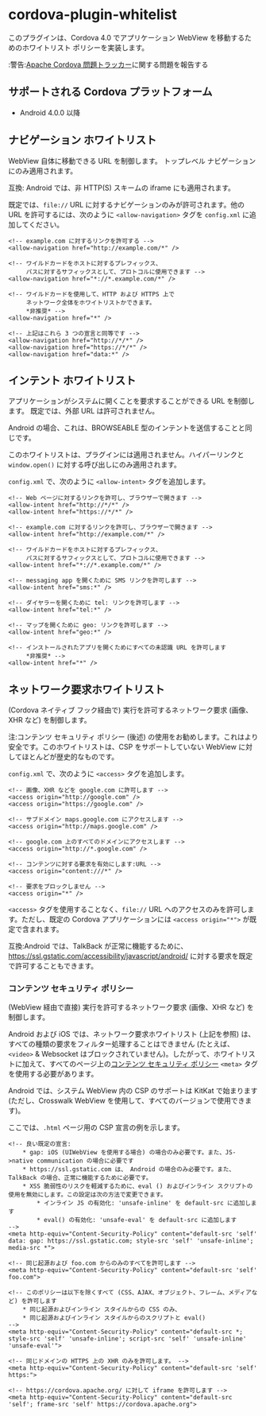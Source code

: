 <!--
# license: Licensed to the Apache Software Foundation (ASF) under one
#         or more contributor license agreements.  See the NOTICE file
#         distributed with this work for additional information
#         regarding copyright ownership.  The ASF licenses this file
#         to you under the Apache License, Version 2.0 (the
#         "License"); you may not use this file except in compliance
#         with the License.  You may obtain a copy of the License at
#
#           http://www.apache.org/licenses/LICENSE-2.0
#
#         Unless required by applicable law or agreed to in writing,
#         software distributed under the License is distributed on an
#         "AS IS" BASIS, WITHOUT WARRANTIES OR CONDITIONS OF ANY
#         KIND, either express or implied.  See the License for the
#         specific language governing permissions and limitations
#         under the License.
-->

# cordova-plugin-whitelist

このプラグインは、Cordova 4.0 でアプリケーション WebView を移動するためのホワイトリスト ポリシーを実装します。

:警告:[Apache Cordova 問題トラッカー](https://issues.apache.org/jira/issues/?jql=project%20%3D%20CB%20AND%20status%20in%20%28Open%2C%20%22In%20Progress%22%2C%20Reopened%29%20AND%20resolution%20%3D%20Unresolved%20AND%20component%20%3D%20%22Plugin%20Whitelist%22%20ORDER%20BY%20priority%20DESC%2C%20summary%20ASC%2C%20updatedDate%20DESC)に関する問題を報告する


## サポートされる Cordova プラットフォーム

* Android 4.0.0 以降

## ナビゲーション ホワイトリスト
WebView 自体に移動できる URL を制御します。
トップレベル ナビゲーションにのみ適用されます。

互換: Android では、非 HTTP(S) スキームの iframe にも適用されます。

既定では、`file://` URL に対するナビゲーションのみが許可されます。他の URL を許可するには、次のように `<allow-navigation>` タグを `config.xml` に追加してください。

    <!-- example.com に対するリンクを許可する -->
    <allow-navigation href="http://example.com/*" />

    <!-- ワイルドカードをホストに対するプレフィックス、
         パスに対するサフィックスとして、プロトコルに使用できます -->
    <allow-navigation href="*://*.example.com/*" />

    <!-- ワイルドカードを使用して、HTTP および HTTPS 上で
         ネットワーク全体をホワイトリストかできます。
         *非推奨* -->
    <allow-navigation href="*" />

    <!-- 上記はこれら 3 つの宣言と同等です -->
    <allow-navigation href="http://*/*" />
    <allow-navigation href="https://*/*" />
    <allow-navigation href="data:*" />

## インテント ホワイトリスト
アプリケーションがシステムに開くことを要求することができる URL を制御します。
既定では、外部 URL は許可されません。

Android の場合、これは、BROWSEABLE 型のインテントを送信することと同じです。

このホワイトリストは、プラグインには適用されません。ハイパーリンクと `window.open()` に対する呼び出しにのみ適用されます。

`config.xml` で、次のように `<allow-intent>` タグを追加します。

    <!-- Web ページに対するリンクを許可し、ブラウザーで開きます -->
    <allow-intent href="http://*/*" />
    <allow-intent href="https://*/*" />

    <!-- example.com に対するリンクを許可し、ブラウザーで開きます -->
    <allow-intent href="http://example.com/*" />

    <!-- ワイルドカードをホストに対するプレフィックス、
         パスに対するサフィックスとして、プロトコルに使用できます -->
    <allow-intent href="*://*.example.com/*" />

    <!-- messaging app を開くために SMS リンクを許可します -->
    <allow-intent href="sms:*" />

    <!-- ダイヤラーを開くために tel: リンクを許可します -->
    <allow-intent href="tel:*" />

    <!-- マップを開くために geo: リンクを許可します -->
    <allow-intent href="geo:*" />

    <!-- インストールされたアプリを開くためにすべての未認識 URL を許可します
         *非推奨* -->
    <allow-intent href="*" />

## ネットワーク要求ホワイトリスト
(Cordova ネイティブ フック経由で) 実行を許可するネットワーク要求 (画像、XHR など) を制御します。

注:コンテンツ セキュリティ ポリシー (後述) の使用をお勧めします。これはより安全です。このホワイトリストは、CSP をサポートしていない WebView に対してほとんどが歴史的なものです。

`config.xml` で、次のように `<access>` タグを追加します。

    <!-- 画像、XHR などを google.com に許可します -->
    <access origin="http://google.com" />
    <access origin="https://google.com" />

    <!-- サブドメイン maps.google.com にアクセスします -->
    <access origin="http://maps.google.com" />

    <!-- google.com 上のすべてのドメインにアクセスします -->
    <access origin="http://*.google.com" />

    <!-- コンテンツに対する要求を有効にします:URL -->
    <access origin="content:///*" />

    <!-- 要求をブロックしません -->
    <access origin="*" />

`<access>` タグを使用することなく、`file://` URL へのアクセスのみを許可します。ただし、既定の Cordova アプリケーションには `<access origin="*">` が既定で含まれます。

互換:Android では、TalkBack が正常に機能するために、https://ssl.gstatic.com/accessibility/javascript/android/ に対する要求を既定で許可することもできます。

### コンテンツ セキュリティ ポリシー
(WebView 経由で直接) 実行を許可するネットワーク要求 (画像、XHR など) を制御します。

Android および iOS では、ネットワーク要求ホワイトリスト (上記を参照) は、すべての種類の要求をフィルター処理することはできません (たとえば、`<video>` & Websocket はブロックされていません)。したがって、ホワイトリストに加えて、すべてのページ上の[コンテンツ セキュリティ ポリシー](http://content-security-policy.com/) `<meta>` タグを使用する必要があります。

Android では、システム WebView 内の CSP のサポートは KitKat で始まります (ただし、Crosswalk WebView を使用して、すべてのバージョンで使用できます)。

ここでは、`.html` ページ用の CSP 宣言の例を示します。

    <!-- 良い既定の宣言:
        * gap: iOS (UIWebView を使用する場合) の場合のみ必要です。また、JS->native communication の場合に必要です
        * https://ssl.gstatic.com は、 Android の場合のみ必要です。また、TalkBack の場合、正常に機能するために必要です。
        * XSS 脆弱性のリスクを軽減するために、eval () およびインライン スクリプトの使用を無効にします。この設定は次の方法で変更できます。
            * インライン JS の有効化: 'unsafe-inline' を default-src に追加します
            * eval() の有効化: 'unsafe-eval' を default-src に追加します
    -->
    <meta http-equiv="Content-Security-Policy" content="default-src 'self' data: gap: https://ssl.gstatic.com; style-src 'self' 'unsafe-inline'; media-src *">

    <!-- 同じ起源および foo.com からのみのすべてを許可します -->
    <meta http-equiv="Content-Security-Policy" content="default-src 'self' foo.com">

    <!-- このポリシーは以下を除くすべて (CSS、AJAX、オブジェクト、フレーム、メディアなど) を許可します 
        * 同じ起源およびインライン スタイルからの CSS のみ、
        * 同じ起源およびインライン スタイルからのスクリプトと eval()
    -->
    <meta http-equiv="Content-Security-Policy" content="default-src *; style-src 'self' 'unsafe-inline'; script-src 'self' 'unsafe-inline' 'unsafe-eval'">

    <!-- 同じドメインの HTTPS 上の XHR のみを許可します。 -->
    <meta http-equiv="Content-Security-Policy" content="default-src 'self' https:">

    <!-- https://cordova.apache.org/ に対して iframe を許可します -->
    <meta http-equiv="Content-Security-Policy" content="default-src 'self'; frame-src 'self' https://cordova.apache.org">
